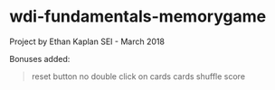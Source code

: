 # wdi-fundamentals-memorygame
Project by Ethan Kaplan
SEI - March 2018

Bonuses added:
> reset button
> no double click on cards
> cards shuffle
> score
